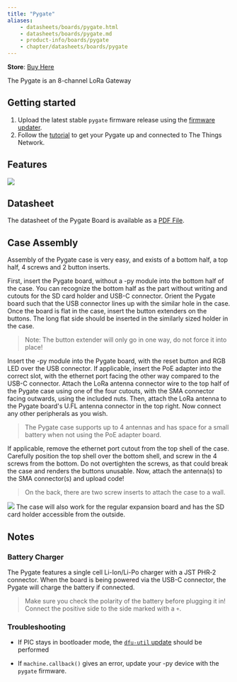 ```yaml
---
title: "Pygate"
aliases:
    - datasheets/boards/pygate.html
    - datasheets/boards/pygate.md
    - product-info/boards/pygate
    - chapter/datasheets/boards/pygate
---
```

**Store**: [Buy Here](https://pycom.io/product/pygate/)

The Pygate is an 8-channel LoRa Gateway

## Getting started
1. Upload the latest stable `pygate` firmware release using the [firmware updater](/updatefirmware/device/). 
1. Follow the [tutorial](/tutorials/expansionboards/pygate/) to get your Pygate up and connected to The Things Network.

## Features

![](/gitbook/assets/pygate.png)

## Datasheet

The datasheet of the Pygate Board is available as a [PDF File](/gitbook/assets/specsheets/Pycom_002_Specsheets_Pygate_v1.pdf).


## Case Assembly

Assembly of the Pygate case is very easy, and exists of a bottom half, a top half, 4 screws and 2 button inserts. 

First, insert the Pygate board, without a -py module into the bottom half of the case. You can recognize the bottom half as the part without writing and cutouts for the SD card holder and USB-C connector. Orient the Pygate board such that the USB connector lines up with the similar hole in the case. Once the board is flat in the case, insert the button extenders on the buttons. The long flat side should be inserted in the similarly sized holder in the case. 

>Note: The button extender will only go in one way, do not force it into place! 

Insert the -py module into the Pygate board, with the reset button and RGB LED over the USB connector. If applicable, insert the PoE adapter into the correct slot, with the ethernet port facing the other way compared to the USB-C connector. Attach the LoRa antenna connector wire to the top half of the Pygate case using one of the four cutouts, with the SMA connector facing outwards, using the included nuts. Then, attach the LoRa antenna to the Pygate board's U.FL antenna connector in the top right. Now connect any other peripherals as you wish. 

>The Pygate case supports up to 4 antennas and has space for a small battery when not using the PoE adapter board. 

If applicable, remove the ethernet port cutout from the top shell of the case.
Carefully position the top shell over the bottom shell, and screw in the 4 screws from the bottom. Do not overtighten the screws, as that could break the case and renders the buttons unusable.
Now, attach the antenna(s) to the SMA connector(s) and upload code! 

>On the back, there are two screw inserts to attach the case to a wall. 

![](/gitbook/assets/pygate-case.jpg)
The case will also work for the regular expansion board and has the SD card holder accessible from the outside.

## Notes
### Battery Charger

The Pygate features a single cell Li-Ion/Li-Po charger with a JST PHR‑2 connector. When the board is being powered via the USB-C connector, the Pygate will charge the battery if connected.
> Make sure you check the polarity of the battery before plugging it in! Connect the positive side to the side marked with a `+`.

### Troubleshooting

* If PIC stays in bootloader mode, the [`dfu-util` update](/pytrackpysense/installation/firmware) should be performed

* If `machine.callback()` gives an error, update your -py device with the `pygate` firmware.

